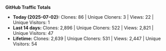 
**GitHub Traffic Totals**

- **Today (2025-07-02):** Clones: 86 | Unique Cloners: 3 | Views: 22 | Unique Visitors: 1
- **Last 14 days:** Clones: 2,896 | Unique Cloners: 522 | Views: 2,821 | Unique Visitors: 47
- **Lifetime:** Clones: 2,639 | Unique Cloners: 531 | Views: 2,447 | Unique Visitors: 54
